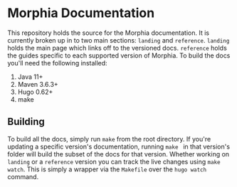 # Morphia Documentation
 
This repository holds the source for the Morphia documentation.  It is currently broken up in to two main sections:  `landing` and
 `reference`.  `landing` holds the main page which links off to the versioned docs.  `reference` holds the guides specific to each
  supported version of Morphia.  To build the docs you'll need the following installed:

1.  Java 11+
1.  Maven 3.6.3+
1.  Hugo 0.62+
1.  make

## Building

To build all the docs, simply run `make` from the root directory.  If you're updating a specific version's documentation, running `make
` in that version's folder will build the subset of the docs for that version.  Whether working on `landing` or a `reference` version you
 can track the live changes using `make watch`.  This is simply a wrapper via the `Makefile` over the `hugo watch` command.
 

